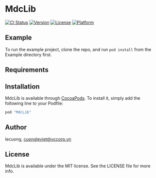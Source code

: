 # MdcLib

[![CI Status](http://img.shields.io/travis/lecuong/MdcLib.svg?style=flat)](https://travis-ci.org/lecuong/MdcLib)
[![Version](https://img.shields.io/cocoapods/v/MdcLib.svg?style=flat)](http://cocoapods.org/pods/MdcLib)
[![License](https://img.shields.io/cocoapods/l/MdcLib.svg?style=flat)](http://cocoapods.org/pods/MdcLib)
[![Platform](https://img.shields.io/cocoapods/p/MdcLib.svg?style=flat)](http://cocoapods.org/pods/MdcLib)

## Example

To run the example project, clone the repo, and run `pod install` from the Example directory first.

## Requirements

## Installation

MdcLib is available through [CocoaPods](http://cocoapods.org). To install
it, simply add the following line to your Podfile:

```ruby
pod "MdcLib"
```

## Author

lecuong, cuongleviet@vccorp.vn

## License

MdcLib is available under the MIT license. See the LICENSE file for more info.

